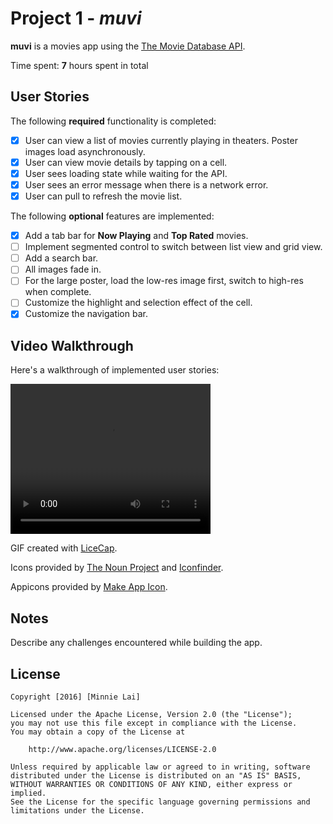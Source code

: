 # Project 1 - *muvi*

**muvi** is a movies app using the [The Movie Database API](http://docs.themoviedb.apiary.io/#).

Time spent: **7** hours spent in total

## User Stories

The following **required** functionality is completed:

- [x] User can view a list of movies currently playing in theaters. Poster images load asynchronously.
- [x] User can view movie details by tapping on a cell.
- [x] User sees loading state while waiting for the API.
- [x] User sees an error message when there is a network error.
- [x] User can pull to refresh the movie list.

The following **optional** features are implemented:

- [x] Add a tab bar for **Now Playing** and **Top Rated** movies.
- [ ] Implement segmented control to switch between list view and grid view.
- [ ] Add a search bar.
- [ ] All images fade in.
- [ ] For the large poster, load the low-res image first, switch to high-res when complete.
- [ ] Customize the highlight and selection effect of the cell.
- [x] Customize the navigation bar.

## Video Walkthrough

Here's a walkthrough of implemented user stories:

<video width="320" height="240" controls>
    <source src="http://i.imgur.com/z3NQ1Ye.mp4" type="video/mp4">
</video>

GIF created with [LiceCap](http://www.cockos.com/licecap/).

Icons provided by [The Noun Project](https://thenounproject.com/) and [Iconfinder](https://www.iconfinder.com/).

Appicons provided by [Make App Icon](https://makeappicon.com/).

## Notes

Describe any challenges encountered while building the app.

## License

    Copyright [2016] [Minnie Lai]

    Licensed under the Apache License, Version 2.0 (the "License");
    you may not use this file except in compliance with the License.
    You may obtain a copy of the License at

        http://www.apache.org/licenses/LICENSE-2.0

    Unless required by applicable law or agreed to in writing, software
    distributed under the License is distributed on an "AS IS" BASIS,
    WITHOUT WARRANTIES OR CONDITIONS OF ANY KIND, either express or implied.
    See the License for the specific language governing permissions and
    limitations under the License.